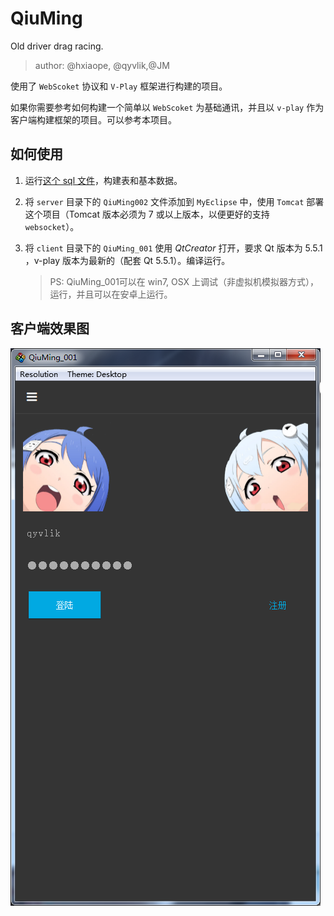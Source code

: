# QiuMing

Old driver drag racing.

> author: @hxiaope, @qyvlik,@JM

使用了 `WebScoket` 协议和 `V-Play` 框架进行构建的项目。

如果你需要参考如何构建一个简单以 `WebScoket` 为基础通讯，并且以 `v-play` 作为客户端构建框架的项目。可以参考本项目。

## 如何使用

1. 运行[这个 sql 文件](documents/sql/秋明数据库初始化.sql)，构建表和基本数据。

2. 将 `server` 目录下的 `QiuMing002` 文件添加到 `MyEclipse` 中，使用 `Tomcat` 部署这个项目（Tomcat 版本必须为 7 或以上版本，以便更好的支持 `websocket`）。

3. 将 `client` 目录下的 `QiuMing_001` 使用 *QtCreator* 打开，要求 Qt 版本为 5.5.1 ，v-play 版本为最新的（配套 Qt 5.5.1）。编译运行。

    > PS: QiuMing_001可以在 win7, OSX 上调试（非虚拟机模拟器方式），运行，并且可以在安卓上运行。

## 客户端效果图

![](documents/images/client/登陆.png)
